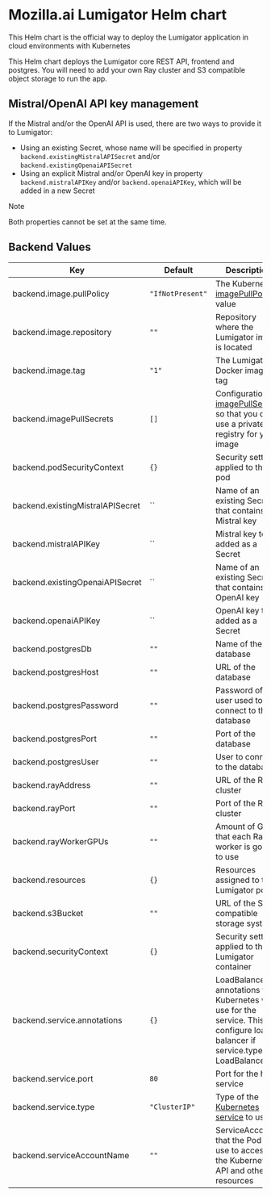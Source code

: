 # Mozilla.ai Lumigator Helm chart

This Helm chart is the official way to deploy the Lumigator application in cloud environments with Kubernetes

This Helm chart deploys the Lumigator core REST API, frontend and postgres. You will need to add your own Ray cluster and S3 compatible object storage to run the app.

## Mistral/OpenAI API key management

If the Mistral and/or the OpenAI API is used, there are two ways to provide it to Lumigator:

* Using an existing Secret, whose name will be specified in property `backend.existingMistralAPISecret` and/or `backend.existingOpenaiAPISecret`
* Using an explicit Mistral and/or OpenAI key in property `backend.mistralAPIKey` and/or `backend.openaiAPIKey`, which will be added in a new Secret

> [!NOTE]
> Both properties cannot be set at the same time.

## Backend Values

| Key | Default | Description |
|-----|---------|-------------|
| backend.image.pullPolicy | `"IfNotPresent"` | The Kubernetes [imagePullPolicy](https://kubernetes.io/docs/concepts/containers/images/#updating-images) value |
| backend.image.repository | `""` | Repository where the Lumigator image is located |
| backend.image.tag | `"1"` | The Lumigator Docker image tag |
| backend.imagePullSecrets | `[]` | Configuration for [imagePullSecrets](https://kubernetes.io/docs/tasks/configure-pod-container/pull-image-private-registry/#create-a-pod-that-uses-your-secret) so that you can use a private registry for your image |
| backend.podSecurityContext | `{}` | Security settings applied to the pod |
| backend.existingMistralAPISecret | `` | Name of an existing Secret that contains the Mistral key |
| backend.mistralAPIKey | `` | Mistral key to be added as a Secret |
| backend.existingOpenaiAPISecret | `` | Name of an existing Secret that contains the OpenAI key |
| backend.openaiAPIKey | `` | OpenAI key to be added as a Secret |
| backend.postgresDb | `""` | Name of the database |
| backend.postgresHost | `""` | URL of the database |
| backend.postgresPassword | `""` | Password of the user used to connect to the database |
| backend.postgresPort | `""` | Port of the database |
| backend.postgresUser | `""` | User to connect to the database |
| backend.rayAddress | `""` | URL of the Ray cluster |
| backend.rayPort | `""` | Port of the Ray cluster |
| backend.rayWorkerGPUs | `""` | Amount of GPUs that each Ray worker is going to use |
| backend.resources | `{}` | Resources assigned to the Lumigator pod |
| backend.s3Bucket | `""` | URL of the S3-compatible storage system |
| backend.securityContext | `{}` | Security settings applied to the Lumigator container |
| backend.service.annotations | `{}` | LoadBalancer annotations that Kubernetes will use for the service. This will configure load balancer if service.type is LoadBalancer |
| backend.service.port | `80` | Port for the http service |
| backend.service.type | `"ClusterIP"` | Type of the [Kubernetes service](https://kubernetes.io/docs/concepts/services-networking/service/#publishing-services-service-types) to use |
| backend.serviceAccountName | `""` | ServiceAccount that the Pod will use to access the Kubernetes API and other resources |
